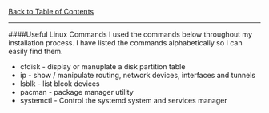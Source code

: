 [Back to Table of Contents](../README.md)
***

####Useful Linux Commands
I used the commands below throughout my installation process.  I have listed the
commands alphabetically so I can easily find them.

* cfdisk - display or manuplate a disk partition table
* ip - show / manipulate routing, network devices, interfaces and tunnels
* lsblk - list blcok devices
* pacman - package manager utility
* systemctl - Control the systemd system and services manager
